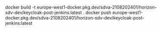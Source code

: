 docker build -t europe-west1-docker.pkg.dev/sdva-2108202401/horizon-sdv-dev/keycloak-post-jenkins:latest .
docker push europe-west1-docker.pkg.dev/sdva-2108202401/horizon-sdv-dev/keycloak-post-jenkins:latest
